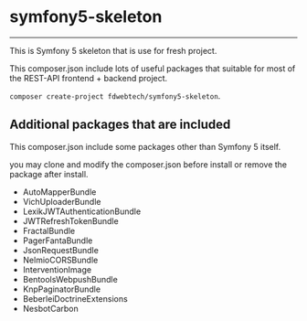 # symfony5-skeleton

---

This is Symfony 5 skeleton that is use for fresh project. 

This composer.json include lots of useful packages that suitable for most of the REST-API frontend + backend project.

 `composer create-project fdwebtech/symfony5-skeleton`.

## Additional packages that are included

This composer.json include some packages other than Symfony 5 itself.

you may clone and modify the composer.json before install or remove the package after install.

- AutoMapperBundle
- VichUploaderBundle
- LexikJWTAuthenticationBundle
- JWTRefreshTokenBundle
- FractalBundle
- PagerFantaBundle
- JsonRequestBundle
- NelmioCORSBundle
- InterventionImage
- BentoolsWebpushBundle
- KnpPaginatorBundle
- BeberleiDoctrineExtensions
- NesbotCarbon
